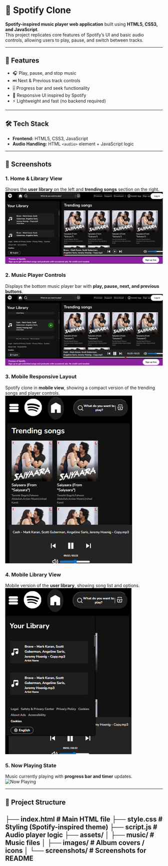 # 🎵 Spotify Clone  
**Spotify-inspired music player web application** built using **HTML5, CSS3, and JavaScript**.  
This project replicates core features of Spotify’s UI and basic audio controls, allowing users to play, pause, and switch between tracks.  

---

## 🚀 Features  
- 🎧 Play, pause, and stop music  
- ⏭️ Next & Previous track controls  
- 🎚️ Progress bar and seek functionality  
- 🎨 Responsive UI inspired by Spotify  
- ⚡ Lightweight and fast (no backend required)  

---

## 🛠️ Tech Stack  
- **Frontend:** HTML5, CSS3, JavaScript  
- **Audio Handling:** HTML `<audio>` element + JavaScript logic  

---

## 📸 Screenshots  

### 1. **Home & Library View**  
Shows the **user library** on the left and **trending songs** section on the right.  
![Home & Library](assets/screenshots/screenshot1.png)  

### 2. **Music Player Controls**  
Displays the bottom music player bar with **play, pause, next, and previous buttons**.  
![Player Controls](assets/screenshots/screenshot2.png)  

### 3. **Mobile Responsive Layout**  
Spotify clone in **mobile view**, showing a compact version of the trending songs and player controls.  
![Mobile View - Songs](assets/screenshots/screenshot3.png)  

### 4. **Mobile Library View**  
Mobile version of the **user library**, showing song list and options.  
![Mobile Library](assets/screenshots/screenshot4.png)  

### 5. **Now Playing State**  
Music currently playing with **progress bar and timer** updates.  
![Now Playing](assets/screenshots/screenshot5.png)  

---

## 📂 Project Structure  
├── index.html # Main HTML file
├── style.css # Styling (Spotify-inspired theme)
├── script.js # Audio player logic
├── assets/
│ ├── music/ # Music files
│ ├── images/ # Album covers / icons
│ └── screenshots/ # Screenshots for README
---
